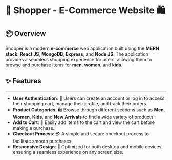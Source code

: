 
# 🛒 **Shopper - E-Commerce Website** 🛍️


## 📦 Overview
Shopper is a modern **e-commerce** web application built using the **MERN stack**: **React JS**, **MongoDB**, **Express**, and **Node JS**. The application provides a seamless shopping experience for users, allowing them to browse and purchase items for **men**, **women**, and **kids**.

## ✨ Features
---
- **User Authentication**: 🔐 Users can create an account or log in to access their shopping cart, manage their profile, and track their orders.
- **Product Categories**: 🛍️ Browse through different sections such as **Men**, **Women**, **Kids**, and **New Arrivals** to find a wide variety of products.
- **Add to Cart**: 🛒 Easily add items to the cart and view the cart before making a purchase.
- **Checkout Process**: 💳 A simple and secure checkout process to facilitate smooth purchases.
- **Responsive Design**: 📱 Optimized for both desktop and mobile devices, ensuring a seamless experience on any screen size.

